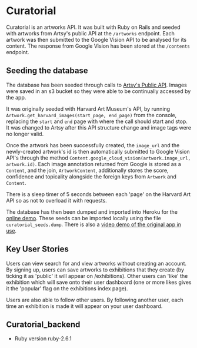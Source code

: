 # Curatorial

Curatorial is an artworks API. It was built with Ruby on Rails and seeded with artworks from Artsy's public API at the `/artworks` endpoint. Each artwork was then submitted to the Google Vision API to be analysed for its content. The response from Google Vision has been stored at the `/contents` endpoint. 

## Seeding the database
The database has been seeded through calls to [Artsy's Public API](https://developers.artsy.net/). Images were saved in an s3 bucket so they were able to be continually accessed by the app.

It was originally seeded with Harvard Art Museum's API, by running `Artwork.get_harvard_images(start_page, end_page)` from the console, replacing the `start` and `end` page with where the call should start and stop. It was changed to Artsy after this API structure change and image tags were no longer valid. 

Once the artwork has been successfully created, the `image_url` and the newly-created artwork's id is then automatically submitted to Google Vision API's through the method `Content.google_cloud_vision(artwork.image_url, artwork.id)`. Each image annotation returned from Google is stored as a `Content`, and the join, `ArtworkContent`, additionally stores the score, confidence and topicality alongside the foreign keys from `Artwork` and `Content`. 

There is a sleep timer of 5 seconds between each 'page' on the Harvard Art API so as not to overload it with requests. 

The database has then been dumped and imported into Heroku for the [online demo](https://curatorial-app.herokuapp.com/). These seeds can be imported locally using the file `curatorial_seeds.dump`. There is also a [video demo of the original app in use](https://youtu.be/5UTHCuM9oL0).

## Key User Stories
Users can view search for and view artworks without creating an account. By signing up, users can save artworks to exhibitions that they create (by ticking it as 'public' it will appear on /exhibitions). Other users can 'like' the exhibition which will save onto their user dashboard (one or more likes gives it the 'popular' flag on the exhibitions index page). 

Users are also able to follow other users. By following another user, each time an exhibition is made it will appear on your user dashboard.

## Curatorial_backend

* Ruby version ruby-2.6.1

